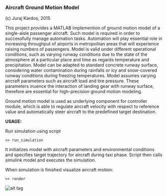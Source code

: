 ### Aircraft Ground Motion Model

(c) Juraj Kardos, 2015

This project provides a MATLAB implemention of ground motion model of a single-aisle passenger aircraft.
Such model is required
in order to successfully manage automation tasks. Automation will play essential
role in increasing throughput of airports in metropolitan areas that will experience raising
numbers of passengers. Model is valid under different operational conditions, such as varying
runway conditions due to the state of the atmosphere at a particular place and time as
regards temperature and precipitation. Model can be adapted to standard concrete runway
surface, considering water contamination during rainfalls or icy and snow-covered runway
conditions during freezing temperatures. Model assumes varying aircraft parameters such
as aircraft load and tire pressure. These parameters inuence the interaction of landing gear
with runway surface, therefore are essential for high-precision ground motion modeling.

Ground motion model is used as underlying component for controller module, which is able to regulate
aircraft velocity with respect to reference value and automatically steer aircraft to the
predefined target destination. 

**USAGE:**

Run simulation using script
```
>> run_simulation
```
It initializes model with aircraft parameters and environmental conditions and
specifies target trajectory for aircraft during taxi phase. Script then calls
simulink model and executes the simulation.


When simulation is finished visualize aircraft motion:
```
>> render
```

![alt tag](https://raw.github.com/goghino/aw_model/master/trajectory.PNG)